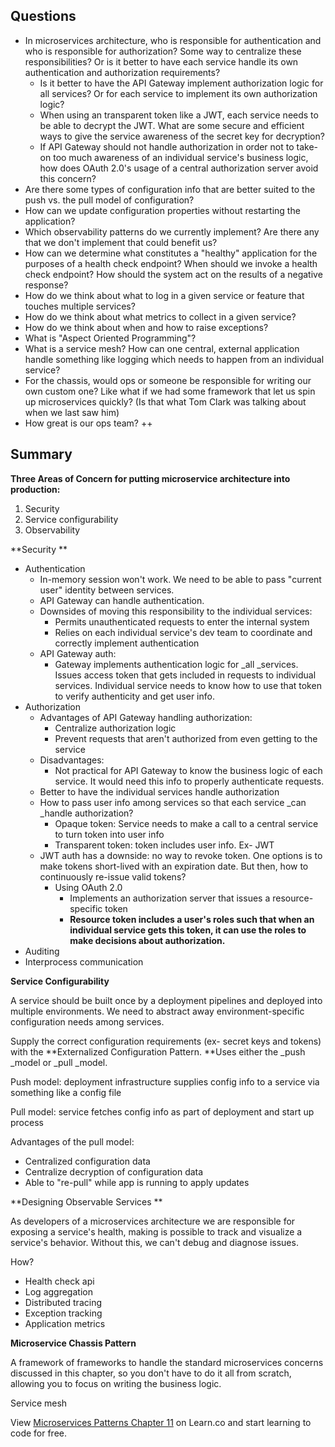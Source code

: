 ## Questions



*   In microservices architecture, who is responsible for authentication and who is responsible for authorization? Some way to centralize these responsibilities? Or is it better to have each service handle its own authentication and authorization requirements?
    *   Is it better to have the API Gateway implement authorization logic for all services? Or for each service to implement its own authorization logic?
    *   When using an transparent token like a JWT, each service needs to be able to decrypt the JWT. What are some secure and efficient ways to give the service awareness of the secret key for decryption?
    *   If API Gateway should not handle authorization in order not to take-on too much awareness of an individual service's business logic, how does OAuth 2.0's usage of a central authorization server avoid this concern?
*   Are there some types of configuration info that are better suited to the push vs. the pull model of configuration?
*   How can we update configuration properties without restarting the application?
*   Which observability patterns do we currently implement? Are there any that we don't implement that could benefit us? 
*   How can we determine what constitutes a "healthy" application for the purposes of a health check endpoint? When should we invoke a health check endpoint? How should the system act on the results of a negative response?
*   How do we think about what to log in a given service or feature that touches multiple services? 
*   How do we think about what metrics to collect in a given service?
*   How do we think about when and how to raise exceptions? 
*   What is "Aspect Oriented Programming"?
*   What is a service mesh? How can one central, external application handle something like logging which needs to happen from an individual service?
*   For the chassis, would ops or someone be responsible for writing our own custom one? Like what if we had some framework that let us spin up microservices quickly? (Is that what Tom Clark was talking about when we last saw him)
*   How great is our ops team? ++ 


## Summary 

**Three Areas of Concern for putting microservice architecture into production:**



1.  Security
1.  Service configurability
1.  Observability 

**Security **



*   Authentication
    *   In-memory session won't work. We need to be able to pass "current user" identity between services. 
    *   API Gateway can handle authentication. 
    *   Downsides of moving this responsibility to the individual services:
        *   Permits unauthenticated requests to enter the internal system 
        *   Relies on each individual service's dev team to coordinate and correctly implement authentication
    *   API Gateway auth:
        *   Gateway implements authentication logic for _all _services. Issues access token that gets included in requests to individual services. Individual service needs to know how to use that token to verify authenticity and get user info. 
*   Authorization
    *   Advantages of API Gateway handling authorization:
        *   Centralize authorization logic
        *   Prevent requests that aren't authorized from even getting to the service
    *   Disadvantages:
        *   Not practical for API Gateway to know the business logic of each service. It would need this info to properly authenticate requests.
    *   Better to have the individual services handle authorization
    *   How to pass user info among services so that each service _can _handle authorization?
        *   Opaque token: Service needs to make a call to a central service to turn token into user info
        *   Transparent token: token includes user info. Ex- JWT 
    *   JWT auth has a downside: no way to revoke token. One options is to make tokens short-lived with an expiration date. But then, how to continuously re-issue valid tokens?
        *   Using OAuth 2.0 
            *   Implements an authorization server that issues a resource-specific token
            *   **Resource token includes a user's roles such that when an individual service gets this token, it can use the roles to make decisions about authorization.** 
*   Auditing
*   Interprocess communication

**Service Configurability**

A service should be built once by a deployment pipelines and deployed into multiple environments. We need to abstract away environment-specific configuration needs among services. 

Supply the correct configuration requirements (ex- secret keys and tokens) with the **Externalized Configuration Pattern. **Uses either the _push _model or _pull _model. 

Push model: deployment infrastructure supplies config info to a service via something like a config file

Pull model: service fetches config info as part of deployment and start up process

Advantages of the pull model:



*   Centralized configuration data
*   Centralize decryption of configuration data
*   Able to "re-pull" while app is running to apply updates

**Designing Observable Services **

As developers of a microservices architecture we are responsible for exposing a service's health, making is possible to track and visualize a service's behavior. Without this, we can't debug and diagnose issues. 

How?



*   Health check api
*   Log aggregation 
*   Distributed tracing
*   Exception tracking
*   Application metrics

**Microservice Chassis Pattern**

A framework of frameworks to handle the standard microservices concerns discussed in this chapter, so you don't have to do it all from scratch, allowing you to focus on writing the business logic.

Service mesh
<p class='util--hide'>View <a href='https://learn.co/lessons/microservices-patterns-chapter-11'>Microservices Patterns Chapter 11</a> on Learn.co and start learning to code for free.</p>
